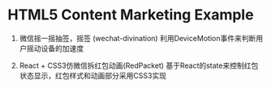 # HTML5 Content Marketing Example
1. 微信摇一摇抽签，摇签 (wechat-divination)
利用DeviceMotion事件来判断用户摇动设备的加速度

2. React + CSS3仿微信拆红包动画(RedPacket)
基于React的state来控制红包状态显示，红包样式和动画部分采用CSS3实现
